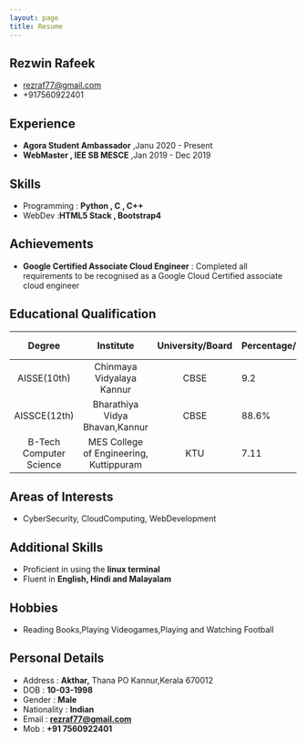```yaml
---
layout: page
title: Resume
---
```


## Rezwin Rafeek
* rezraf77@gmail.com
* +917560922401

## Experience
* **Agora Student Ambassador** ,Janu 2020 - Present
* **WebMaster , IEE SB MESCE** ,Jan 2019 - Dec 2019

## Skills
 * Programming : **Python , C , C++**
 * WebDev :**HTML5 Stack , Bootstrap4**

## Achievements
* **Google Certified Associate Cloud Engineer** : Completed all requirements to be recognised as a Google Cloud Certified associate cloud engineer

## Educational Qualification

| Degree                  | Institute                               | University/Board |Percentage/CGPA|Year of Passing|
| :---------------------: | :-------------------------------------: | :--------------: |---------------|---------------|
| AISSE(10th)             |Chinmaya Vidyalaya Kannur                | CBSE             | 9.2           | 2014          |
| AISSCE(12th)            | Bharathiya Vidya Bhavan,Kannur          | CBSE             | 88.6%         | 2016          |
| B-Tech Computer Science | MES College of Engineering, Kuttippuram | KTU              | 7.11          | Pursuing      |

## Areas of Interests
* CyberSecurity, CloudComputing, WebDevelopment

## Additional Skills
* Proficient in using the **linux terminal**
* Fluent in **English, Hindi and Malayalam**

## Hobbies
* Reading Books,Playing Videogames,Playing and Watching Football

## Personal Details
* Address :  **Akthar,**
             Thana PO
             Kannur,Kerala 670012
* DOB :  **10-03-1998**
* Gender : **Male**
* Nationality : **Indian**
* Email : **rezraf77@gmail.com**
* Mob  : **+91 7560922401**


